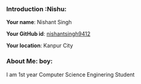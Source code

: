 ### Introduction :Nishu:

**Your name**: Nishant Singh    

**Your GitHub id**: [nishantsingh9412](https://github.com/nishantsingh9412)

**Your location**: Kanpur City

### About Me: boy:

I am 1st year Computer Science Enginering Student

